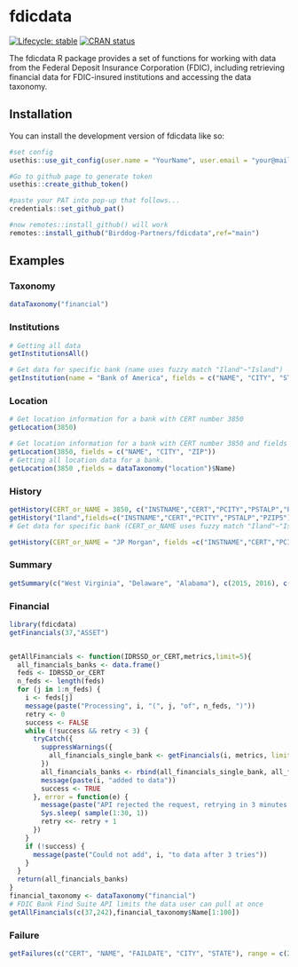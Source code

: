 
# fdicdata

<!-- badges: start -->
[![Lifecycle: stable](https://img.shields.io/badge/lifecycle-stable-brightgreen.svg)](https://lifecycle.r-lib.org/articles/stages.html#stable)
[![CRAN status](https://www.r-pkg.org/badges/version/fdicdata)](https://CRAN.R-project.org/package=fdicdata)

<!-- badges: end -->

The fdicdata R package provides a set of functions for working with data from the Federal Deposit Insurance Corporation (FDIC), including retrieving financial data for FDIC-insured institutions and accessing the data taxonomy.

## Installation

You can install the development version of fdicdata like so:

``` r
#set config
usethis::use_git_config(user.name = "YourName", user.email = "your@mail.com")

#Go to github page to generate token
usethis::create_github_token() 

#paste your PAT into pop-up that follows...
credentials::set_github_pat()

#now remotes::install_github() will work
remotes::install_github("Birddog-Partners/fdicdata",ref="main")
```

## Examples

### Taxonomy

``` r
dataTaxonomy("financial")
```

### Institutions

``` r
# Getting all data
getInstitutionsAll()

# Get data for specific bank (name uses fuzzy match "Iland"~"Island") 
getInstitution(name = "Bank of America", fields = c("NAME", "CITY", "STATE"))
```

### Location

``` r
# Get location information for a bank with CERT number 3850
getLocation(3850)

# Get location information for a bank with CERT number 3850 and fields "NAME", "CITY", and "ZIP"
getLocation(3850, fields = c("NAME", "CITY", "ZIP"))
# Getting all location data for a bank.
getLocation(3850 ,fields = dataTaxonomy("location")$Name)
```

### History

``` r
getHistory(CERT_or_NAME = 3850, c("INSTNAME","CERT","PCITY","PSTALP","PZIP5"))
getHistory("Iland",fields=c("INSTNAME","CERT","PCITY","PSTALP","PZIP5"),CERT=FALSE)
# Get data for specific bank (CERT_or_NAME uses fuzzy match "Iland"~"Island") 

getHistory(CERT_or_NAME = "JP Morgan", fields =c("INSTNAME","CERT","PCITY","PSTALP","PZIP5"), CERT = FALSE)
```

### Summary


``` r
getSummary(c("West Virginia", "Delaware", "Alabama"), c(2015, 2016), c("ASSET", "INTINC"))
```

### Financial

``` r
library(fdicdata)
getFinancials(37,"ASSET")
```


``` r

getAllFinancials <- function(IDRSSD_or_CERT,metrics,limit=5){
  all_financials_banks <- data.frame()
  feds <- IDRSSD_or_CERT
  n_feds <- length(feds)
  for (j in 1:n_feds) {
    i <- feds[j]
    message(paste("Processing", i, "(", j, "of", n_feds, ")"))
    retry <- 0
    success <- FALSE
    while (!success && retry < 3) {
      tryCatch({
        suppressWarnings({
          all_financials_single_bank <- getFinancials(i, metrics, limit = limit)
        })
        all_financials_banks <- rbind(all_financials_single_bank, all_financials_banks)
        message(paste(i, "added to data"))
        success <- TRUE
      }, error = function(e) {
        message(paste("API rejected the request, retrying in 3 minutes..."))
        Sys.sleep( sample(1:30, 1))
        retry <<- retry + 1
      })
    }
    if (!success) {
      message(paste("Could not add", i, "to data after 3 tries"))
    }
  }
  return(all_financials_banks)
}
financial_taxonomy <- dataTaxonomy("financial")
# FDIC Bank Find Suite API limits the data user can pull at once
getAllFinancials(c(37,242),financial_taxonomy$Name[1:100])
```

### Failure

``` r
getFailures(c("CERT", "NAME", "FAILDATE", "CITY", "STATE"), range = c(2010, 2015))
```


